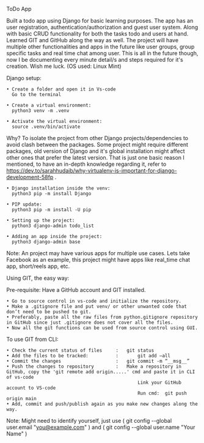 ToDo App 

Built a todo app using Django for basic learning purposes. The app has an user registration, authentication/authorization and guest user system. Along with basic CRUD functionality for both the tasks todo and users at hand. Learned GIT and GitHub along the way as well. The project will have multiple other functionalities and apps in the future like user groups, group specific tasks and real time chat among user. This is all in the future though, now I be documenting every minute detail/s and steps required for it's creation. Wish me luck. (OS used: Linux Mint)


Django setup:

    • Create a folder and open it in Vs-code
      Go to the terminal 
      
    • Create a virtual environment:
      python3 venv -m .venv
      
    • Activate the virtual environment:
      source .venv/bin/activate


Why? To isolate the project from other Django projects/dependencies to avoid clash between the packages. Some project might require different packages, old version of Django and it's global installation might affect other ones that prefer the latest version. That is just one basic reason I mentioned, to have an in-depth knowledge regarding it, refer to https://dev.to/sarahhudaib/why-virtualenv-is-important-for-django-development-58fp .


    • Django installation inside the venv:
      python3 pip -m install Django
      
    • PIP update:
      python3 pip -m install -U pip
      
    • Setting up the project:
      python3 django-admin todo_list
      
    • Adding an app inside the project:
      python3 django-admin base

Note: An project may have various apps for multiple use cases. Lets take Facebook as an example, this project might have apps like real_time chat app, short/reels app, etc.



Using GIT, the easy way:

Pre-requisite: Have a GitHub account and GIT installed.

    • Go to source control in vs-code and initialize the repository.
    • Make a .gitignore file and put venv/ or other unwanted code that don’t need to be pushed to git.
    • Preferably, paste all the raw files from python.gitignore repository in GitHub since just .gitignore does not cover all the files.
    • Now all the git functions can be used from source control using GUI.

To use GIT from CLI:

    • Check the current status of files     :  	git status
    • Add the files to be tracked:          :       git add –all
    • Commit the changes                    :  	git commit -m “__msg__”
    • Push the changes to repository        :  	Make a repository in GitHub, copy the 'git remote add origin.....' cmd and paste it in CLI of vs-code
                                                    Link your GitHub account to VS-code 
                                                    Run cmd:  git push origin main
    • Add, commit and push/publish again as you make new changes along the way.

Note: Might need to identify yourself, just use 
( git config --global user.email "you@example.com" ) and 
( git config --global user.name "Your Name" )

